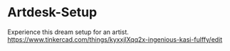 # Artdesk-Setup
Experience this dream setup for an artist.
https://www.tinkercad.com/things/kyxxjlXqq2x-ingenious-kasi-fulffy/edit
